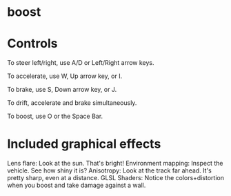 boost
=====
Controls
====
To steer left/right, use A/D or Left/Right arrow keys.

To accelerate, use W, Up arrow key, or I.

To brake, use S, Down arrow key, or J.

To drift, accelerate and brake simultaneously.

To boost, use O or the Space Bar.


Included graphical effects
====
Lens flare: Look at the sun. That's bright!
Environment mapping: Inspect the vehicle. See how shiny it is?
Anisotropy: Look at the track far ahead. It's pretty sharp, even at a distance.
GLSL Shaders: Notice the colors+distortion when you boost and take damage against a wall.
